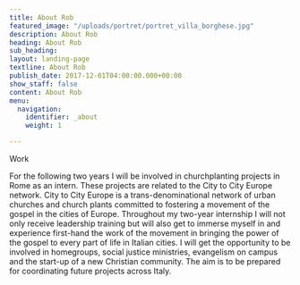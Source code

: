 ```yaml
---
title: About Rob
featured_image: "/uploads/portret/portret_villa_borghese.jpg"
description: About Rob
heading: About Rob
sub_heading: 
layout: landing-page
textline: About Rob
publish_date: 2017-12-01T04:00:00.000+00:00
show_staff: false
content: About Rob
menu:
  navigation:
    identifier: _about
    weight: 1

---
```

Work

For the following two years I will be involved in churchplanting projects in Rome as an intern. These projects are related to the City to City Europe network. City to City Europe is a trans-denominational network of urban churches and church plants committed to fostering a movement of the gospel in the cities of Europe. Throughout my two-year internship I will not only receive leadership training but will also get to immerse myself in and experience first-hand the work of the movement in bringing the power of the gospel to every part of life in Italian cities. I will get the opportunity to be involved in homegroups, social justice ministries, evangelism on campus and the start-up of a new Christian community. The aim is to be prepared for coordinating future projects across Italy.